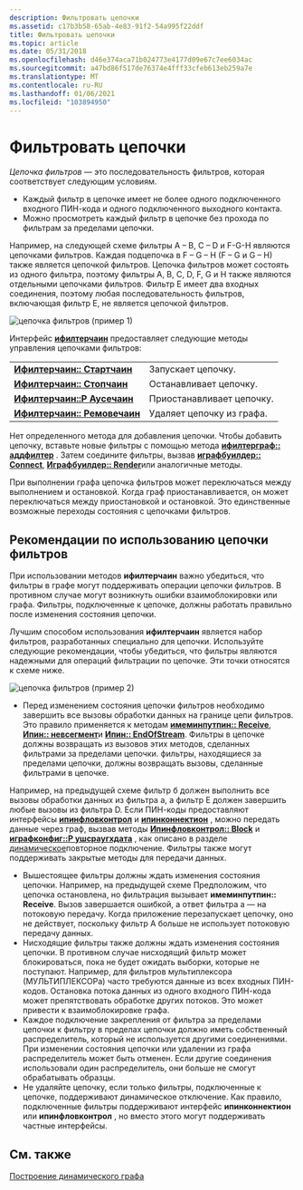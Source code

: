 ```yaml
---
description: Фильтровать цепочки
ms.assetid: c17b3b58-65ab-4e83-91f2-54a995f22ddf
title: Фильтровать цепочки
ms.topic: article
ms.date: 05/31/2018
ms.openlocfilehash: d46e374aca71b024773e4177d09e67c7ee6034ac
ms.sourcegitcommit: a47bd86f517de76374e4fff33cfeb613eb259a7e
ms.translationtype: MT
ms.contentlocale: ru-RU
ms.lasthandoff: 01/06/2021
ms.locfileid: "103894950"
---
```

# <a name="filter-chains"></a>Фильтровать цепочки

*Цепочка фильтров* — это последовательность фильтров, которая соответствует следующим условиям.

-   Каждый фильтр в цепочке имеет не более одного подключенного входного ПИН-кода и одного подключенного выходного контакта.
-   Можно просмотреть каждый фильтр в цепочке без прохода по фильтрам за пределами цепочки.

Например, на следующей схеме фильтры A – B, C – D и F-G-H являются цепочками фильтров. Каждая подцепочка в F – G – H (F – G и G – H) также является цепочкой фильтров. Цепочка фильтров может состоять из одного фильтра, поэтому фильтры A, B, C, D, F, G и H также являются отдельными цепочками фильтров. Фильтр E имеет два входных соединения, поэтому любая последовательность фильтров, включающая фильтр E, не является цепочкой фильтров.

![цепочка фильтров (пример 1)](images/filter-chain1.png)

Интерфейс [**ифилтерчаин**](/windows/desktop/api/Strmif/nn-strmif-ifilterchain) предоставляет следующие методы управления цепочками фильтров:



|                                                               |                                 |
|---------------------------------------------------------------|---------------------------------|
| [**Ифилтерчаин:: Стартчаин**](/windows/desktop/api/Strmif/nf-strmif-ifilterchain-startchain)   | Запускает цепочку.                 |
| [**Ифилтерчаин:: Стопчаин**](/windows/desktop/api/Strmif/nf-strmif-ifilterchain-stopchain)     | Останавливает цепочку.                  |
| [**Ифилтерчаин::P Аусечаин**](/windows/desktop/api/Strmif/nf-strmif-ifilterchain-pausechain)   | Приостанавливает цепочку.                 |
| [**Ифилтерчаин:: Ремовечаин**](/windows/desktop/api/Strmif/nf-strmif-ifilterchain-removechain) | Удаляет цепочку из графа. |



 

Нет определенного метода для добавления цепочки. Чтобы добавить цепочку, вставьте новые фильтры с помощью метода [**ифилтерграф:: аддфилтер**](/windows/desktop/api/Strmif/nf-strmif-ifiltergraph-addfilter) . Затем соедините фильтры, вызвав [**играфбуилдер:: Connect**](/windows/desktop/api/Strmif/nf-strmif-igraphbuilder-connect), [**Играфбуилдер:: Render**](/windows/desktop/api/Strmif/nf-strmif-igraphbuilder-render)или аналогичные методы.

При выполнении графа цепочка фильтров может переключаться между выполнением и остановкой. Когда граф приостанавливается, он может переключаться между приостановкой и остановкой. Это единственные возможные переходы состояния с цепочками фильтров.

## <a name="filter-chain-guidelines"></a>Рекомендации по использованию цепочки фильтров

При использовании методов **ифилтерчаин** важно убедиться, что фильтры в графе могут поддерживать операции цепочки фильтров. В противном случае могут возникнуть ошибки взаимоблокировки или графа. Фильтры, подключенные к цепочке, должны работать правильно после изменения состояния цепочки.

Лучшим способом использования **ифилтерчаин** является набор фильтров, разработанных специально для цепочки. Используйте следующие рекомендации, чтобы убедиться, что фильтры являются надежными для операций фильтрации по цепочке. Эти точки относятся к схеме ниже.

![цепочка фильтров (пример 2)](images/filter-chain2.png)

-   Перед изменением состояния цепочки фильтров необходимо завершить все вызовы обработки данных на границе цепи фильтров. Это правило применяется к методам [**имеминпутпин:: Receive**](/windows/desktop/api/Strmif/nf-strmif-imeminputpin-receive), [**Ипин:: невсегмент**](/windows/desktop/api/Strmif/nf-strmif-ipin-newsegment)и [**Ипин:: EndOfStream**](/windows/desktop/api/Strmif/nf-strmif-ipin-endofstream). Фильтры в цепочке должны возвращать из вызовов этих методов, сделанных фильтрами за пределами цепочки. фильтры, находящиеся за пределами цепочки, должны возвращать вызовы, сделанные фильтрами в цепочке.

Например, на предыдущей схеме фильтр б должен выполнить все вызовы обработки данных из фильтра а, а фильтр E должен завершить любые вызовы из фильтра D. Если ПИН-коды предоставляют интерфейсы [**ипинфловконтрол**](/windows/desktop/api/Strmif/nn-strmif-ipinflowcontrol) и [**ипинконнектион**](/windows/desktop/api/Strmif/nn-strmif-ipinconnection) , можно передать данные через граф, вызвав методы [**Ипинфловконтрол:: Block**](/windows/desktop/api/Strmif/nf-strmif-ipinflowcontrol-block) и [**играфконфиг::P ушсраугхдата**](/windows/desktop/api/Strmif/nf-strmif-igraphconfig-pushthroughdata) , как описано в разделе [динамическое](dynamic-reconnection.md)повторное подключение. Фильтры также могут поддерживать закрытые методы для передачи данных.

-   Вышестоящее фильтры должны ждать изменения состояния цепочки. Например, на предыдущей схеме Предположим, что цепочка остановлена, но фильтрация вызывает **имеминпутпин:: Receive**. Вызов завершается ошибкой, а ответ фильтра а — на потоковую передачу. Когда приложение перезапускает цепочку, оно не действует, поскольку фильтр A больше не использует потоковую передачу данных.
-   Нисходящие фильтры также должны ждать изменения состояния цепочки. В противном случае нисходящий фильтр может блокироваться, пока не будет ожидать выборки, которые не поступают. Например, для фильтров мультиплексора (МУЛЬТИПЛЕКСОРа) часто требуются данные из всех входных ПИН-кодов. Остановка потока данных из одного входного ПИН-кода может препятствовать обработке других потоков. Это может привести к взаимоблокировке графа.
-   Каждое подключение закрепления от фильтра за пределами цепочки к фильтру в пределах цепочки должно иметь собственный распределитель, который не используется другими соединениями. При изменении состояния цепочки или удалении из графа распределитель может быть отменен. Если другие соединения использовали один распределитель, они больше не смогут обрабатывать образцы.
-   Не удаляйте цепочку, если только фильтры, подключенные к цепочке, поддерживают динамическое отключение. Как правило, подключенные фильтры поддерживают интерфейс **ипинконнектион** или **ипинфловконтрол** , но вместо этого могут поддерживать частные интерфейсы.

## <a name="related-topics"></a>См. также

<dl> <dt>

[Построение динамического графа](dynamic-graph-building.md)
</dt> </dl>

 

 



